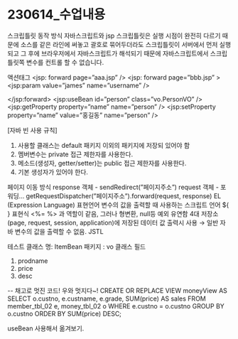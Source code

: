 # 230614_수업내용

스크립틀릿 동작 방식
자바스크립트와 jsp 스크립틀릿은 실행 시점이 완전히 다르기 때문에 소스를 같은 라인에 써놓고 괄호로 묶어두더라도 스크립틀릿이 서버에서 먼저 실행되고 그 후에 브라우저에서 자바스크립트가 해석되기 때문에 자바스크립트에서 스크립틀릿쪽 변수를 컨트롤 할 수 없습니다.

액션태그
<jsp: forward page=”aaa.jsp” />
<jsp: forward page=”bbb.jsp” >
      <jsp:param value=”james” name=”username” />
	  
</jsp:forward>
<jsp:useBean id=”person” class=”vo.PersonVO” /> 
<jsp:getProperty property=”name” name=”person” />
<jsp:setProperty property=”name” value=”홍길동” name=”person” />

[자바 빈 사용 규칙]
1. 사용할 클래스는 default 패키지 이외의 패키지에 저장되 있어야 함
2. 멤버변수는 private 접근 제한자를 사용한다.
3. 메소드(생성자, getter/setter)는 public 접근 제한자를 사용한다.
4. 기본 생성자가 있어야 한다.

페이지 이동 방식
response 객체 - sendRedirect(”페이지주소”)
request 객체 - 포워딩… getRequestDispatcher(”페이지주소”).forward(request, response)
EL (Expression Language)
표현언어
변수의 값을 출력할 때 사용하는 스크립트 언어
${ }
표현식 <%= %> 과 역할이 같음, 그러나 형변환, null등 예외 유연함
4대 저장소 (page, request, session, application)에 저장된 데이터 값
출력시 사용 → 일반 자바 변수의 값을 출력할 수 없음.
JSTL


테스트
클래스 명: ItemBean
패키지 : vo
클래스 필드
1.  prodname
2.  price
3.  desc


-- 채고로 멋진 코드! 우와 멋지다~!
CREATE OR REPLACE VIEW moneyView AS
SELECT o.custno, e.custname, e.grade, SUM(price) AS sales
FROM member_tbl_02 e, money_tbl_02 o
WHERE e.custno = o.custno
GROUP BY o.custno
ORDER BY SUM(price) DESC;


useBean 사용해서 옮겨보기.
